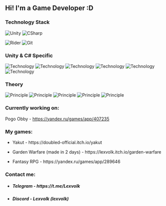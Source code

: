 ## Hi! I'm a Game Developer :D

### Technology Stack

![Unity](https://img.shields.io/badge/-Unity-090909?style=for-the-badge&logo=unity)
![CSharp](https://img.shields.io/badge/-CSharp-090909?style=for-the-badge&logo=sh2arp)

![Rider](https://img.shields.io/badge/-Rider-090909?style=for-the-badge&logo=rider&logoColor=FF8F2D)
![Git](https://img.shields.io/badge/-Git-090909?style=for-the-badge&logo=Git)

### Unity & C# Specific 

![Technology](https://img.shields.io/badge/-Addressables-090909?style=for-the-badge)
![Technology](https://img.shields.io/badge/-Odin-090909?style=for-the-badge)
![Technology](https://img.shields.io/badge/-UniRx-090909?style=for-the-badge)
![Technology](https://img.shields.io/badge/-UNITASK-090909?style=for-the-badge)
![Technology](https://img.shields.io/badge/-Zenject-090909?style=for-the-badge)
![Technology](https://img.shields.io/badge/-ECS-090909?style=for-the-badge)

### Theory 
![Principle](https://img.shields.io/badge/-SOLID-090909?style=for-the-badge)
![Principle](https://img.shields.io/badge/-GRASP-090909?style=for-the-badge)
![Principle](https://img.shields.io/badge/-KISS-090909?style=for-the-badge)
![Principle](https://img.shields.io/badge/-DRY-090909?style=for-the-badge)
![Principle](https://img.shields.io/badge/-algorithms-090909?style=for-the-badge)

### Currently working on:
Pogo Obby - https://yandex.ru/games/app/407235

### My games:
- <p> Yakut - https://doubled-official.itch.io/yakut
- <p> Garden Warfare (made in 2 days) - https://lexvolk.itch.io/garden-warfare
- <p> Fantasy RPG - https://yandex.ru/games/app/289646


### Contact me:
- <h5> Telegram - https://t.me/Lexvolk </h5>
- <h5> Discord - Lexvolk (lexvolk) </h5>
